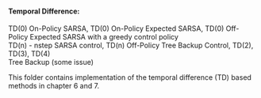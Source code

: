#### Temporal Difference: 
TD(0) On-Policy SARSA, TD(0) On-Policy Expected SARSA, TD(0) Off-Policy Expected SARSA with a greedy control policy <br>
TD(n) - nstep SARSA control, TD(n) Off-Policy Tree Backup Control, TD(2), TD(3), TD(4) <br>
Tree Backup (some issue)

This folder contains implementation of the temporal difference (TD) based methods in chapter 6 and 7.

